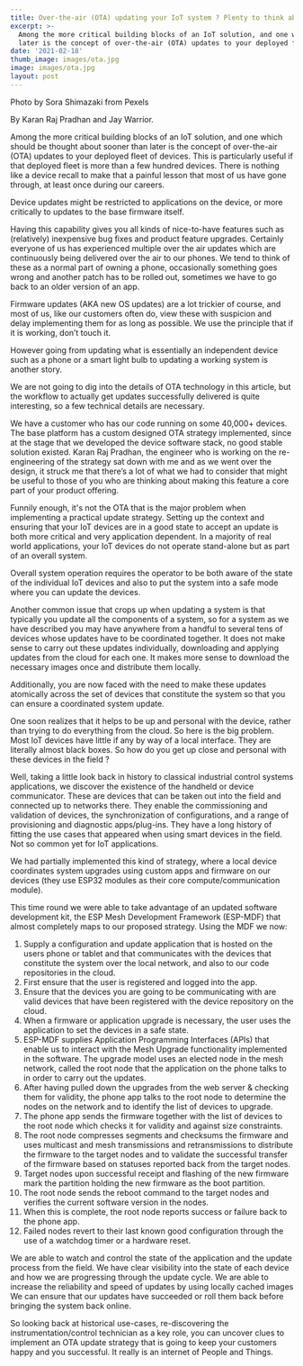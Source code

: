```yaml
---
title: Over-the-air (OTA) updating your IoT system ? Plenty to think about before you sign up.
excerpt: >-
  Among the more critical building blocks of an IoT solution, and one which should be thought about sooner than 
  later is the concept of over-the-air (OTA) updates to your deployed fleet of devices.
date: '2021-02-18'
thumb_image: images/ota.jpg
image: images/ota.jpg
layout: post
---
```


Photo by Sora Shimazaki from Pexels

By Karan Raj Pradhan and Jay Warrior.

Among the more critical building blocks of an IoT solution, and one which should be thought about sooner than later is the concept of over-the-air (OTA) updates to your deployed fleet of devices. This is particularly useful if that deployed fleet is more than a few hundred devices. There is nothing like a device recall to make that a painful lesson that most of us have gone through, at least once during our careers.

Device updates might be restricted to applications on the device, or more critically to updates to the base firmware itself.

Having this capability gives you all kinds of nice-to-have features such as (relatively) inexpensive bug fixes and product feature upgrades. Certainly everyone of us has experienced multiple over the air updates which are continuously being delivered over the air to our phones. We tend to think of these as a normal part of owning a phone, occasionally something goes wrong and another patch has to be rolled out, sometimes we have to go back to an older version of an app. 

Firmware updates (AKA new OS updates) are a lot trickier of course, and most of us, like our customers often do, view these with suspicion and delay implementing them for as long as possible. We use the principle that if it is working, don’t touch it. 

However going from updating what is essentially an independent device such as a phone or a smart light bulb to updating a working system is another story.

We are not going to dig into the details of OTA technology in this article, but the workflow to actually get updates successfully delivered is quite interesting, so a few technical details are necessary.

We have a customer who has our code running on some 40,000+ devices. The base platform has a custom designed OTA strategy implemented, since at the stage that we developed the device software stack, no good stable solution existed. Karan Raj Pradhan, the engineer who is working on the re-engineering of the strategy sat down with me and as we went over the design, it struck me that there’s a lot of what we had to consider that might be useful to those of you who are thinking about making this feature a core part of your product offering.

Funnily enough, it's not the OTA that is the major problem when implementing a practical update strategy. Setting up the context and ensuring that your IoT devices are in a good state to accept an update is both more critical and very application dependent. In a majority of real world applications, your IoT devices do not operate stand-alone but as part of an overall system. 

Overall system operation requires the operator to be both aware of the state of the individual IoT devices and also to put the system into a safe mode where you can update the devices. 

Another common issue that crops up when updating a system is that typically you update all the components of a system, so for a system as we have described you may have anywhere from a handful to several tens of devices whose updates have to be coordinated together. It does not make sense to carry out these updates individually, downloading and applying updates from the cloud for each one. It makes more sense to download the necessary images once and distribute them locally.

Additionally, you are now faced with the need to make these updates atomically across the set of devices that constitute the system so that you can ensure a coordinated system update.

One soon realizes that it helps to be up and personal with the device, rather than trying to do everything from the cloud. So here is the big problem. Most IoT devices have little if any by way of a local interface. They are literally almost black boxes. So how do you get up close and personal with these devices in the field ?

Well, taking a little look back in history to classical industrial control systems applications, we discover the existence of the handheld or device communicator. These are devices that can be taken out into the field and connected up to networks there. They enable the commissioning and validation of devices, the synchronization of configurations, and a range of provisioning and diagnostic apps/plug-ins. They have a long history of fitting the use cases that appeared when using smart devices in the field. Not so common yet for IoT applications.

We had partially implemented this kind of strategy, where a local device coordinates system upgrades using custom apps and firmware on our devices (they use ESP32 modules as their core compute/communication module).

This time round we were able to take advantage of an updated software development kit, the ESP Mesh Development Framework (ESP-MDF) that almost completely maps to our proposed strategy. Using the MDF we now:

1. Supply a configuration and update application that is hosted on the users phone or tablet and that communicates with the devices that constitute the system over the local network, and also to our code repositories in the cloud.
2. First ensure that the user is registered and logged into the app.
3. Ensure that the devices you are going to be communicating with are valid devices that have been registered with the device repository on the cloud.
4. When a firmware or application upgrade is necessary, the user uses the application to set the devices in a safe state.
5. ESP-MDF supplies Application Programming Interfaces (APIs) that enable us to interact with the Mesh Upgrade functionality implemented in the software. The upgrade model uses an elected node in the mesh network, called the root node that the application on the phone talks to in order to carry out the updates.
6. After having pulled down the upgrades from the web server & checking them for validity, the phone app talks to the root node to determine the nodes on the network and to identify the list of devices to upgrade.
7. The phone app sends the firmware together with the list of devices to the root node which checks it for validity and against size constraints.
8. The root node compresses segments and checksums the firmware and uses multicast and mesh transmissions and retransmissions to distribute the firmware to the target nodes and to validate the successful transfer of the firmware based on statuses reported back from the target nodes.
9. Target nodes upon successful receipt and flashing of the new firmware mark the partition holding the new firmware as the boot partition.
10. The root node sends the reboot command to the target nodes and verifies the current software version in the nodes.
11. When this is complete, the root node reports success or failure back to the phone app.
12. Failed nodes revert to their last known good configuration through the use of a watchdog timer or a hardware reset.

We are able to watch and control the state of the application and the update process from the field. We have clear visibility into the state of each device and how we are progressing through the update cycle. We are able to increase the reliability and speed of updates by using locally cached images We can ensure that our updates have succeeded or roll them back before bringing the system back online.

So looking back at historical use-cases, re-discovering the instrumentation/control technician as a key role, you can uncover clues to implement an OTA update strategy that is going to keep your customers happy and you successful. It really is an internet of People and Things.
